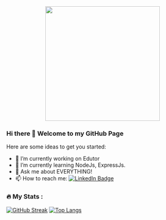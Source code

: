<div id="header" align="center">
  <img src="https://media.giphy.com/media/ZeFG00TVXs54Pw4c8e/giphy.gif" width="300"/>
</div>

### Hi there 👋 Welcome to my GitHub Page

Here are some ideas to get you started:
- 🔭 I’m currently working on Edutor
- 🌱 I’m currently learning NodeJs, ExpressJs.
- 💬 Ask me about EVERYTHING! 
- 📫 How to reach me: <a href="https://www.linkedin.com/in/yonglin-xu/"><img src="https://img.shields.io/badge/LinkedIn-blue?style=for-the-badge&logo=linkedin&logoColor=white" alt="LinkedIn Badge"/></a>

### :fire: My Stats :
[![GitHub Streak](http://github-readme-streak-stats.herokuapp.com?user=yonglinnnnnn&theme=dark&background=000000)](https://git.io/streak-stats)
[![Top Langs](https://github-readme-stats.vercel.app/api/top-langs/?username=yonglinnnnnn)](https://github.com/anuraghazra/github-readme-stats)


